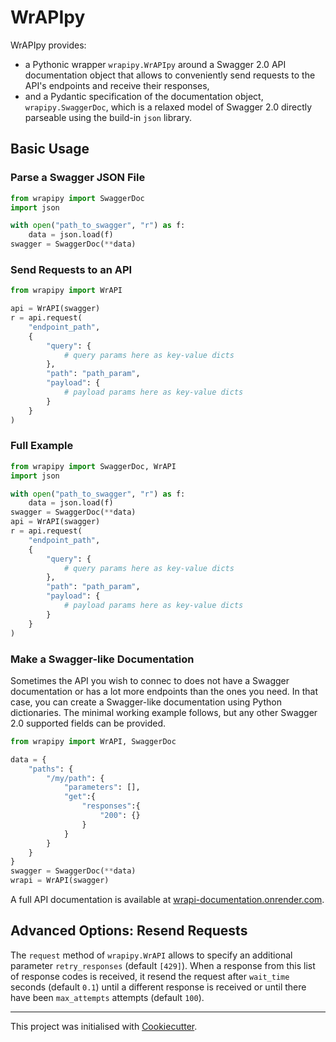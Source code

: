 # WrAPIpy

WrAPIpy provides:

- a Pythonic wrapper `wrapipy.WrAPIpy` around a Swagger 2.0 API documentation object that allows to conveniently send requests to the API's endpoints and receive their responses,
- and a Pydantic specification of the documentation object, `wrapipy.SwaggerDoc`, which is a relaxed model of Swagger 2.0 directly parseable using the build-in `json` library.

## Basic Usage

### Parse a Swagger JSON File

```python
from wrapipy import SwaggerDoc
import json

with open("path_to_swagger", "r") as f:
    data = json.load(f)
swagger = SwaggerDoc(**data)
```

### Send Requests to an API

```python
from wrapipy import WrAPI

api = WrAPI(swagger)
r = api.request(
    "endpoint_path", 
    {
        "query": {
            # query params here as key-value dicts
        },
        "path": "path_param",
        "payload": {
            # payload params here as key-value dicts
        }
    }
)
```

### Full Example

```python
from wrapipy import SwaggerDoc, WrAPI
import json

with open("path_to_swagger", "r") as f:
    data = json.load(f)
swagger = SwaggerDoc(**data)
api = WrAPI(swagger)
r = api.request(
    "endpoint_path", 
    {
        "query": {
            # query params here as key-value dicts
        },
        "path": "path_param",
        "payload": {
            # payload params here as key-value dicts
        }
    }
)
```

### Make a Swagger-like Documentation

Sometimes the API you wish to connec to does not have a Swagger documentation or has a lot more endpoints than the ones you need. In that case, you can create a Swagger-like documentation using Python dictionaries. The minimal working example follows, but any other Swagger 2.0 supported fields can be provided.

```python
from wrapipy import WrAPI, SwaggerDoc

data = {
    "paths": {
        "/my/path": {
            "parameters": [],
            "get":{
                "responses":{
                    "200": {}
                }
            }
        }
    }
}
swagger = SwaggerDoc(**data)
wrapi = WrAPI(swagger)
```

A full API documentation is available at [wrapi-documentation.onrender.com](https://wrapi-documentation.onrender.com).

## Advanced Options: Resend Requests

The `request` method of `wrapipy.WrAPI` allows to specify an additional parameter `retry_responses` (default `[429]`). When a response from this list of response codes is received, it resend the request after `wait_time` seconds (default `0.1`) until a different response is received or until there have been `max_attempts` attempts (default `100`).

---

This project was initialised with [Cookiecutter](https://github.com/audreyr/cookiecutter).

